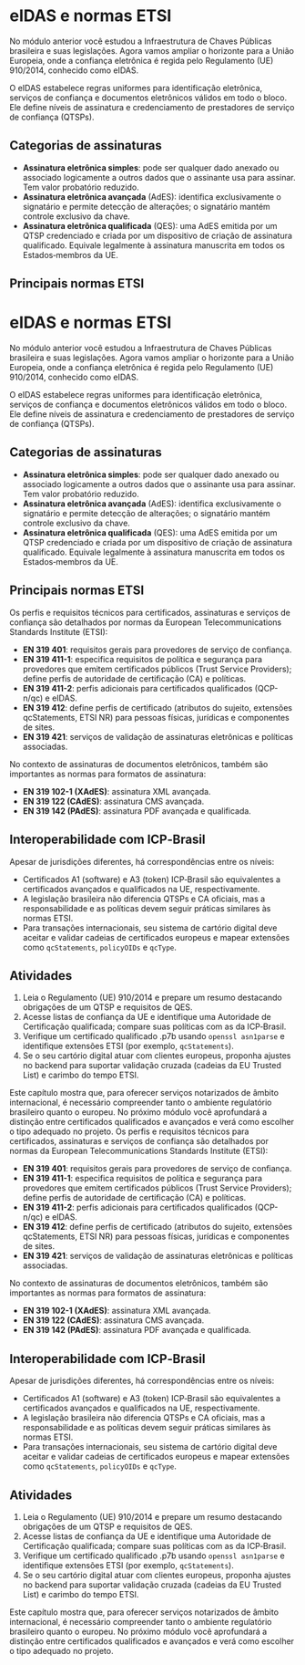# eIDAS e normas ETSI

No módulo anterior você estudou a Infraestrutura de Chaves Públicas brasileira e suas legislações. Agora vamos ampliar o horizonte para a União Europeia, onde a confiança eletrônica é regida pelo Regulamento (UE) 910/2014, conhecido como eIDAS.

O eIDAS estabelece regras uniformes para identificação eletrônica, serviços de confiança e documentos eletrônicos válidos em todo o bloco. Ele define níveis de assinatura e credenciamento de prestadores de serviço de confiança (QTSPs).

## Categorias de assinaturas

- **Assinatura eletrônica simples**: pode ser qualquer dado anexado ou associado logicamente a outros dados que o assinante usa para assinar. Tem valor probatório reduzido.
- **Assinatura eletrônica avançada** (AdES): identifica exclusivamente o signatário e permite detecção de alterações; o signatário mantém controle exclusivo da chave.
- **Assinatura eletrônica qualificada** (QES): uma AdES emitida por um QTSP credenciado e criada por um dispositivo de criação de assinatura qualificado. Equivale legalmente à assinatura manuscrita em todos os Estados‑membros da UE.

## Principais normas ETSI
# eIDAS e normas ETSI

No módulo anterior você estudou a Infraestrutura de Chaves Públicas brasileira e suas legislações. Agora vamos ampliar o horizonte para a União Europeia, onde a confiança eletrônica é regida pelo Regulamento (UE) 910/2014, conhecido como eIDAS.

O eIDAS estabelece regras uniformes para identificação eletrônica, serviços de confiança e documentos eletrônicos válidos em todo o bloco. Ele define níveis de assinatura e credenciamento de prestadores de serviço de confiança (QTSPs).

## Categorias de assinaturas

- **Assinatura eletrônica simples**: pode ser qualquer dado anexado ou associado logicamente a outros dados que o assinante usa para assinar. Tem valor probatório reduzido.
- **Assinatura eletrônica avançada** (AdES): identifica exclusivamente o signatário e permite detecção de alterações; o signatário mantém controle exclusivo da chave.
- **Assinatura eletrônica qualificada** (QES): uma AdES emitida por um QTSP credenciado e criada por um dispositivo de criação de assinatura qualificado. Equivale legalmente à assinatura manuscrita em todos os Estados‑membros da UE.

## Principais normas ETSI

Os perfis e requisitos técnicos para certificados, assinaturas e serviços de confiança são detalhados por normas da European Telecommunications Standards Institute (ETSI):

- **EN 319 401**: requisitos gerais para provedores de serviço de confiança.
- **EN 319 411-1**: especifica requisitos de política e segurança para provedores que emitem certificados públicos (Trust Service Providers); define perfis de autoridade de certificação (CA) e políticas.
- **EN 319 411-2**: perfis adicionais para certificados qualificados (QCP-n/qc) e eIDAS.
- **EN 319 412**: define perfis de certificado (atributos do sujeito, extensões qcStatements, ETSI NR) para pessoas físicas, jurídicas e componentes de sites.
- **EN 319 421**: serviços de validação de assinaturas eletrônicas e políticas associadas.

No contexto de assinaturas de documentos eletrônicos, também são importantes as normas para formatos de assinatura:

- **EN 319 102-1 (XAdES)**: assinatura XML avançada.
- **EN 319 122 (CAdES)**: assinatura CMS avançada.
- **EN 319 142 (PAdES)**: assinatura PDF avançada e qualificada.

## Interoperabilidade com ICP‑Brasil

Apesar de jurisdições diferentes, há correspondências entre os níveis:

- Certificados A1 (software) e A3 (token) ICP‑Brasil são equivalentes a certificados avançados e qualificados na UE, respectivamente.
- A legislação brasileira não diferencia QTSPs e CA oficiais, mas a responsabilidade e as políticas devem seguir práticas similares às normas ETSI.
- Para transações internacionais, seu sistema de cartório digital deve aceitar e validar cadeias de certificados europeus e mapear extensões como `qcStatements`, `policyOIDs` e `qcType`.

## Atividades

1. Leia o Regulamento (UE) 910/2014 e prepare um resumo destacando obrigações de um QTSP e requisitos de QES.
2. Acesse listas de confiança da UE e identifique uma Autoridade de Certificação qualificada; compare suas políticas com as da ICP‑Brasil.
3. Verifique um certificado qualificado .p7b usando `openssl asn1parse` e identifique extensões ETSI (por exemplo, `qcStatements`).
4. Se o seu cartório digital atuar com clientes europeus, proponha ajustes no backend para suportar validação cruzada (cadeias da EU Trusted List) e carimbo do tempo ETSI.

Este capítulo mostra que, para oferecer serviços notarizados de âmbito internacional, é necessário compreender tanto o ambiente regulatório brasileiro quanto o europeu. No próximo módulo você aprofundará a distinção entre certificados qualificados e avançados e verá como escolher o tipo adequado no projeto.
Os perfis e requisitos técnicos para certificados, assinaturas e serviços de confiança são detalhados por normas da European Telecommunications Standards Institute (ETSI):

- **EN 319 401**: requisitos gerais para provedores de serviço de confiança.
- **EN 319 411-1**: especifica requisitos de política e segurança para provedores que emitem certificados públicos (Trust Service Providers); define perfis de autoridade de certificação (CA) e políticas.
- **EN 319 411-2**: perfis adicionais para certificados qualificados (QCP-n/qc) e eIDAS.
- **EN 319 412**: define perfis de certificado (atributos do sujeito, extensões qcStatements, ETSI NR) para pessoas físicas, jurídicas e componentes de sites.
- **EN 319 421**: serviços de validação de assinaturas eletrônicas e políticas associadas.

No contexto de assinaturas de documentos eletrônicos, também são importantes as normas para formatos de assinatura:

- **EN 319 102-1 (XAdES)**: assinatura XML avançada.
- **EN 319 122 (CAdES)**: assinatura CMS avançada.
- **EN 319 142 (PAdES)**: assinatura PDF avançada e qualificada.

## Interoperabilidade com ICP‑Brasil

Apesar de jurisdições diferentes, há correspondências entre os níveis:

- Certificados A1 (software) e A3 (token) ICP‑Brasil são equivalentes a certificados avançados e qualificados na UE, respectivamente.
- A legislação brasileira não diferencia QTSPs e CA oficiais, mas a responsabilidade e as políticas devem seguir práticas similares às normas ETSI.
- Para transações internacionais, seu sistema de cartório digital deve aceitar e validar cadeias de certificados europeus e mapear extensões como `qcStatements`, `policyOIDs` e `qcType`.

## Atividades

1. Leia o Regulamento (UE) 910/2014 e prepare um resumo destacando obrigações de um QTSP e requisitos de QES.
2. Acesse listas de confiança da UE e identifique uma Autoridade de Certificação qualificada; compare suas políticas com as da ICP‑Brasil.
3. Verifique um certificado qualificado .p7b usando `openssl asn1parse` e identifique extensões ETSI (por exemplo, `qcStatements`).
4. Se o seu cartório digital atuar com clientes europeus, proponha ajustes no backend para suportar validação cruzada (cadeias da EU Trusted List) e carimbo do tempo ETSI.

Este capítulo mostra que, para oferecer serviços notarizados de âmbito internacional, é necessário compreender tanto o ambiente regulatório brasileiro quanto o europeu. No próximo módulo você aprofundará a distinção entre certificados qualificados e avançados e verá como escolher o tipo adequado no projeto.
